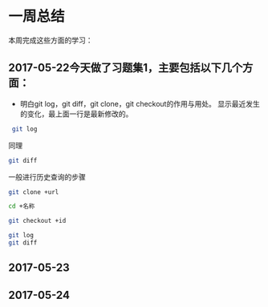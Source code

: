 # 一周总结
本周完成这些方面的学习：
## 2017-05-22今天做了习题集1，主要包括以下几个方面：
* 明白git log，git diff，git clone，git checkout的作用与用处。
显示最近发生的变化，最上面一行是最新修改的。
```bash
 git log
```
同理
```bash
git diff
```
一般进行历史查询的步骤
```bash
git clone +url
```
```bash
cd +名称
```
```bash
git checkout +id
```
```bash
git log
git diff
```
## 2017-05-23
## 2017-05-24

